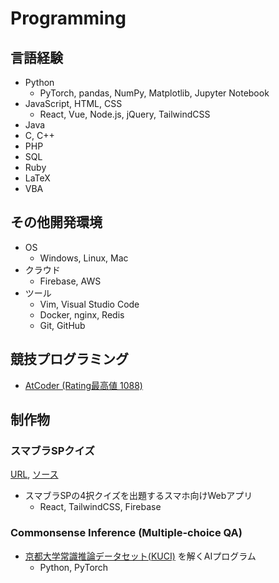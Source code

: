 # Programming
## 言語経験
- Python
    - PyTorch, pandas, NumPy, Matplotlib, Jupyter Notebook
- JavaScript, HTML, CSS
    - React, Vue, Node.js, jQuery, TailwindCSS
- Java
- C, C++
- PHP
- SQL
- Ruby
- LaTeX
- VBA

## その他開発環境
- OS
    - Windows, Linux, Mac
- クラウド
    - Firebase, AWS
- ツール
    - Vim, Visual Studio Code
    - Docker, nginx, Redis
    - Git, GitHub

## 競技プログラミング
- [AtCoder (Rating最高値 1088)](https://atcoder.jp/users/A1phamath)

## 制作物

### スマブラSPクイズ
[URL](https://smash-quiz-a939e.web.app), [ソース](https://github.com/rik-tak/smash-ultimate-quiz)

- スマブラSPの4択クイズを出題するスマホ向けWebアプリ
    - React, TailwindCSS, Firebase

### Commonsense Inference (Multiple-choice QA)
- [京都大学常識推論データセット(KUCI)](https://nlp.ist.i.kyoto-u.ac.jp/?KUCI) を解くAIプログラム
    - Python, PyTorch